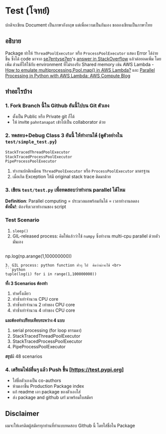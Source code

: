 # Test (โจทย์)  
ปกติจะเขียน Document เป็นภาษาอังกฤษ แต่เพื่อความเป็นกันเอง ขอลองเขียนเป็นภาษาไทย

## อธิบาย  
Package ทำให้ `ThreadPoolExecutor` หรือ `ProcessPoolExecutor` แสดง Error ได้ง่ายขึ้น ซึ่งได้ code มาจาก [se7entyse7en](https://stackoverflow.com/users/3276106/se7entyse7en)&apos;s [answer in StackOverflow](https://stackoverflow.com/a/24457608) แล้วต่อยอดเพิ่ม โดยเพิ่ม ส่วนที่ให้ใช้กับ environment ที่ไม่รองรับ Shared memory เช่น AWS Lambda - [How to emulate multiprocessing.Pool.map() in AWS Lambda?](https://stackoverflow.com/questions/56329799/how-to-emulate-multiprocessing-pool-map-in-aws-lambda) และ [Parallel Processing in Python with AWS Lambda: AWS Compute Blog](https://aws.amazon.com/th/blogs/compute/parallel-processing-in-python-with-aws-lambda/)

## ทำอะไรบ้าง

### 1. Fork Branch นี้ใน Github อันนี้ไปบน Git ตัวเอง
- ตั้งเป็น Public หรือ Private git ก็ได้
- ให้ invite `pahntanapat` เข้าไปเป็น collaborator ด้วย


### 2. ทดสอบ+Debug Class 3 อันนี้ ให้ทำงานได้ (ดูตัวอย่างใน `test/simple_test.py`)  
```python
StackTracedThreadPoolExecutor
StackTracedProcessPoolExecutor
PipeProcessPoolExecutor
```
  
1. ทำงานปกติเหมือน `ThreadPoolExecutor` หรือ `ProcessPoolExecutor` มาตรฐาน
2. เมื่อเกิด Exception ให้มี original stack trace ติดมาด้วย

### 3. เขียน `test/test.py` เพื่อทดสอบว่าทำงาน parallel ได้ไหม  
**Definition**: Parallel computing = ประมวลผลพร้อมกันได้ = เวลาทำงานลดลง  
**ดังนั้น!**: ต้องจับเวลาทำงานของ script

### Test Scenario
1. `sleep()`
2. GIL-released process: คิดให้แล้วว่าใช้ `numpy` ซึ่งทำงาน multi-cpu parallel ด้วยตัวมันเอง <br>
   ```python  
np.log(np.arange(1,100000000))
   ```
3. GIL process: python function ทั่วๆ ไป  คิดว่าน่าจะใช้ <br>
   ```python  
tuple(log(i) for i in range(1,100000000))
```
  
**ทั้ง 3 Scenarios ต้องทำ**
1. ทำครั้งเดียว
2. ทำซ้ำเท่าจำนวน CPU core
3. ทำซ้ำเท่าจำนวน 2 เท่าของ CPU core 
4. ทำซ้ำเท่าจำนวน 4 เท่าของ CPU core
  
**และต้องทำเปรียบเทียบระหว่าง 4 แบบ**  
1. serial processing (for loop ธรรมดา)
2. StackTracedThreadPoolExecutor
3. StackTracedProcessPoolExecutor
4. PipeProcessPoolExecutor

**สรุป**มี 48 scenarios

### 4. เตรียมไฟล์อื่นๆ แล้ว Push ขึ้น [https://test.pypi.org]  
- ใส่ชื่อตัวเองเป็น co-authors
- ห้ามเอาขึ้น Production Package index
- แก้ readme เอา package ของตัวเองใส่
- ส่ง package and github url มาพร้อมใบสมัคร

## Disclaimer  
ผมจะให้เครดิตผู้สมัครทุกท่านที่ทำแบบทดสอบ Github นี้ โดยใส่ชื่อใน Package
